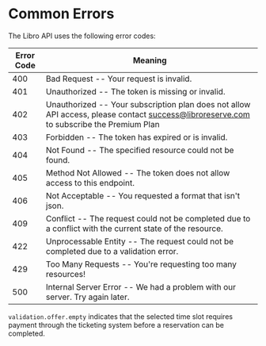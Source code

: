 # Common Errors

The Libro API uses the following error codes:


Error Code | Meaning
---------- | -------
400 | Bad Request -- Your request is invalid.
401 | Unauthorized -- The token is missing or invalid.
402 | Unauthorized -- Your subscription plan does not allow API access, please contact success@libroreserve.com to subscribe the Premium Plan
403 | Forbidden -- The token has expired or is invalid.
404 | Not Found -- The specified resource could not be found.
405 | Method Not Allowed -- The token does not allow access to this endpoint.
406 | Not Acceptable -- You requested a format that isn't json.
409 | Conflict -- The request could not be completed due to a conflict with the current state of the resource.
422 | Unprocessable Entity -- The request could not be completed due to a validation error.
429 | Too Many Requests -- You're requesting too many resources!
500 | Internal Server Error -- We had a problem with our server. Try again later.

`validation.offer.empty` indicates that the selected time slot requires payment through the ticketing system before a reservation can be completed.